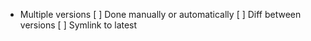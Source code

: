 * Multiple versions
    [ ] Done manually or automatically
    [ ] Diff between versions
    [ ] Symlink to latest